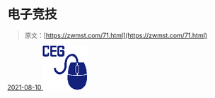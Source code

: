 <!--yml
category: 未分类
date: 0001-01-01 00:00:00
--->

# 电子竞技

> 原文：[https://zwmst.com/71.html](https://zwmst.com/71.html)

   [ <time datetime="2021-08-10T16:48:05+08:00"> 2021-08-10 </time> ](https://zwmst.com/%e7%94%b5%e5%ad%90%e7%ab%9e%e6%8a%80)  [![](img/ce61a298253d24aa0d92f55133f6802a.png)](https://zwmst.com/wp-content/uploads/2021/08/1628585285-1cab9151b4ec9e4.png)